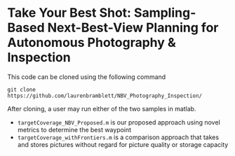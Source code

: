 # Take Your Best Shot: Sampling-Based Next-Best-View Planning for Autonomous Photography & Inspection

This code can be cloned using the following command
```
git clone https://github.com/laurenbramblett/NBV_Photography_Inspection/
```

After cloning, a user may run either of the two samples in matlab.
- `targetCoverage_NBV_Proposed.m` is our proposed approach using novel metrics to determine the best waypoint
- `targetCoverage_withFrontiers.m` is a comparison approach that takes and stores pictures without regard for picture quality or storage capacity
